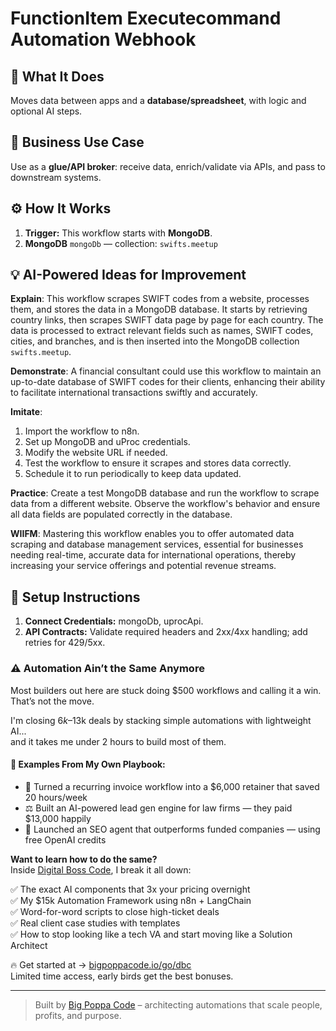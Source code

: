 # FunctionItem Executecommand Automation Webhook
  ## 🚀 What It Does
  Moves data between apps and a **database/spreadsheet**, with logic and optional AI steps.
  
  ## 💼 Business Use Case
  Use as a **glue/API broker**: receive data, enrich/validate via APIs, and pass to downstream systems.
  
  ## ⚙️ How It Works
  1. **Trigger:** This workflow starts with **MongoDB**.
  2. **MongoDB** `mongoDb` — collection: `swifts.meetup`
  
  ## 💡 AI-Powered Ideas for Improvement
  **Explain**: This workflow scrapes SWIFT codes from a website, processes them, and stores the data in a MongoDB database. It starts by retrieving country links, then scrapes SWIFT data page by page for each country. The data is processed to extract relevant fields such as names, SWIFT codes, cities, and branches, and is then inserted into the MongoDB collection `swifts.meetup`.

**Demonstrate**: A financial consultant could use this workflow to maintain an up-to-date database of SWIFT codes for their clients, enhancing their ability to facilitate international transactions swiftly and accurately.

**Imitate**: 
1. Import the workflow to n8n.
2. Set up MongoDB and uProc credentials.
3. Modify the website URL if needed.
4. Test the workflow to ensure it scrapes and stores data correctly.
5. Schedule it to run periodically to keep data updated.

**Practice**: Create a test MongoDB database and run the workflow to scrape data from a different website. Observe the workflow's behavior and ensure all data fields are populated correctly in the database.

**WIIFM**: Mastering this workflow enables you to offer automated data scraping and database management services, essential for businesses needing real-time, accurate data for international operations, thereby increasing your service offerings and potential revenue streams.
  
  ## 🔧 Setup Instructions
  1. **Connect Credentials:** mongoDb, uprocApi.
2. **API Contracts:** Validate required headers and 2xx/4xx handling; add retries for 429/5xx.
  
### ⚠️ Automation Ain’t the Same Anymore

Most builders out here are stuck doing $500 workflows and calling it a win.  
That’s not the move.  

I'm closing $6k–$13k deals by stacking simple automations with lightweight AI...  
and it takes me under 2 hours to build most of them.

#### 🧠 Examples From My Own Playbook:
- 🔁 Turned a recurring invoice workflow into a $6,000 retainer that saved 20 hours/week  
- ⚖️ Built an AI-powered lead gen engine for law firms — they paid $13,000 happily  
- 🚀 Launched an SEO agent that outperforms funded companies — using free OpenAI credits  

**Want to learn how to do the same?**  
Inside [Digital Boss Code](https://bigpoppacode.io/go/dbc), I break it all down:

✅ The exact AI components that 3x your pricing overnight  
✅ My $15k Automation Framework using n8n + LangChain  
✅ Word-for-word scripts to close high-ticket deals  
✅ Real client case studies with templates  
✅ How to stop looking like a tech VA and start moving like a Solution Architect  

🔥 Get started at → [bigpoppacode.io/go/dbc](https://bigpoppacode.io/go/dbc)  
Limited time access, early birds get the best bonuses.

---
> Built by [Big Poppa Code](https://bigpoppacode.io) – architecting automations that scale people, profits, and purpose.
  